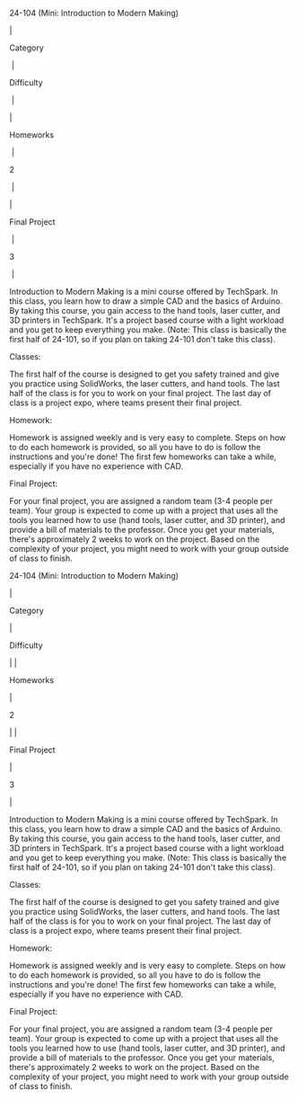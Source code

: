 24-104 (Mini: Introduction to Modern Making)

|

Category

 |

Difficulty

 |

|

Homeworks

 |

2

 |

|

Final Project

 |

3

 |

Introduction to Modern Making is a mini course offered by TechSpark. In this class, you learn how to draw a simple CAD and the basics of Arduino. By taking this course, you gain access to the hand tools, laser cutter, and 3D printers in TechSpark. It's a project based course with a light workload and you get to keep everything you make. (Note: This class is basically the first half of 24-101, so if you plan on taking 24-101 don't take this class).

Classes:

The first half of the course is designed to get you safety trained and give you practice using SolidWorks, the laser cutters, and hand tools. The last half of the class is for you to work on your final project. The last day of class is a project expo, where teams present their final project.

Homework:

Homework is assigned weekly and is very easy to complete. Steps on how to do each homework is provided, so all you have to do is follow the instructions and you're done! The first few homeworks can take a while, especially if you have no experience with CAD.

Final Project:

For your final project, you are assigned a random team (3-4 people per team). Your group is expected to come up with a project that uses all the tools you learned how to use (hand tools, laser cutter, and 3D printer), and provide a bill of materials to the professor. Once you get your materials, there's approximately 2 weeks to work on the project. Based on the complexity of your project, you might need to work with your group outside of class to finish.

24-104 (Mini: Introduction to Modern Making)

|

Category

 |

Difficulty

 |
|

Homeworks

 |

2

 |
|

Final Project

 |

3

 |

Introduction to Modern Making is a mini course offered by TechSpark. In this class, you learn how to draw a simple CAD and the basics of Arduino. By taking this course, you gain access to the hand tools, laser cutter, and 3D printers in TechSpark. It's a project based course with a light workload and you get to keep everything you make. (Note: This class is basically the first half of 24-101, so if you plan on taking 24-101 don't take this class).

Classes:

The first half of the course is designed to get you safety trained and give you practice using SolidWorks, the laser cutters, and hand tools. The last half of the class is for you to work on your final project. The last day of class is a project expo, where teams present their final project.

Homework:

Homework is assigned weekly and is very easy to complete. Steps on how to do each homework is provided, so all you have to do is follow the instructions and you're done! The first few homeworks can take a while, especially if you have no experience with CAD.

Final Project:

For your final project, you are assigned a random team (3-4 people per team). Your group is expected to come up with a project that uses all the tools you learned how to use (hand tools, laser cutter, and 3D printer), and provide a bill of materials to the professor. Once you get your materials, there's approximately 2 weeks to work on the project. Based on the complexity of your project, you might need to work with your group outside of class to finish.